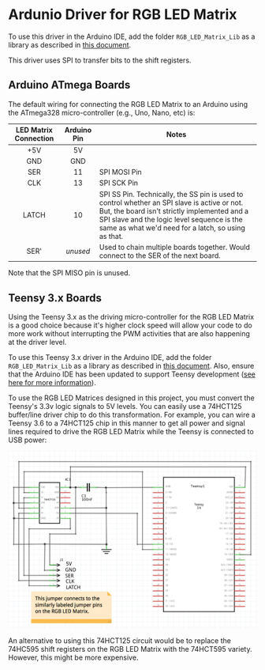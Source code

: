 # Ardunio Driver for RGB LED Matrix

To use this driver in the Arduino IDE, add the folder `RGB_LED_Matrix_Lib` as a library as described in [this document](https://www.arduino.cc/en/Guide/Libraries). 

This driver uses SPI to transfer bits to the shift registers. 

## Arduino ATmega Boards

The default wiring for connecting the RGB LED Matrix to an Arduino using the ATmega328 micro-controller (e.g., Uno, Nano, etc) is:

| LED Matrix Connection | Arduino Pin | Notes |
|:-:|:-:|---|
| +5V | 5V | |
| GND | GND | |
| SER | 11 | SPI MOSI Pin |
| CLK | 13 | SPI SCK Pin |
| LATCH | 10 | SPI SS Pin. Technically, the SS pin is used to control whether an SPI slave is active or not. But, the board isn't strictly implemented and a SPI slave and the logic level sequence is the same as what we'd need for a latch, so using as that. |
| SER' | _unused_ | Used to chain multiple boards together. Would connect to the SER of the next board.|

Note that the SPI MISO pin is unused.

## Teensy 3.x Boards
Using the Teensy 3.x as the driving micro-controller for the RGB LED Matrix is a good choice because it's higher clock speed will allow your code to do more work without interrupting the PWM activities that are also happening at the driver level.

To use this Teensy 3.x driver in the Arduino IDE, add the folder `RGB_LED_Matrix_Lib` as a library as described in [this document](https://www.arduino.cc/en/Guide/Libraries). Also, ensure that the Arduino IDE has been updated to support Teensy development ([see here for more information](https://www.pjrc.com/teensy/td_download.html)).

To use the RGB LED Matrices designed in this project, you must convert the Teensy's 3.3v logic signals to 5V levels. You can easily use a 74HCT125 buffer/line driver chip to do this transformation. For example, you can wire a Teensy 3.6 to a 74HCT125 chip in this manner to get all power and signal lines required to drive the RGB LED Matrix while the Teensy is connected to USB power:

![Teensy 3.6 Circuit to Drive RGB LED Matrix](docs/teensy36_5V_logic_circuit.png)

An alternative to using this 74HCT125 circuit would be to replace the 74HC595 shift registers on the RGB LED Matrix with the 74HCT595 variety. However, this might be more expensive.